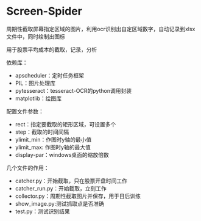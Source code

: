 # Screen-Spider
周期性截取屏幕指定区域的图片，利用ocr识别出自定区域数字，自动记录到xlsx文件中，同时绘制出图标

用于股票平均成本的截取，记录，分析

依赖库：
* apscheduler：定时任务框架
* PIL：图片处理库
* pytesseract：tesseract-OCR的python调用封装
* matplotlib：绘图库

配置文件参数：
* rect：指定要截取的矩形区域，可设置多个
* step：截取的时间间隔
* ylimit_min：作图时y轴的最小值
* ylimit_max: 作图时y轴的最大值
* display-par：windows桌面的缩放倍数

几个文件的作用：
* catcher.py：开始截取，只在股票开盘时间工作
* catcher_run.py：开始截取，立刻工作
* collector.py：周期性截取图片并保存，用于日后训练
* show_image.py:测试抓取点是否准确
* test.py：测试识别结果
